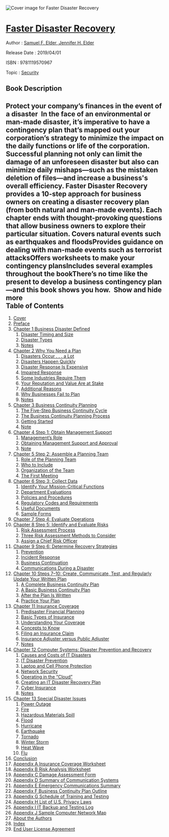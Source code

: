 ![Cover image for Faster Disaster Recovery](https://imgdetail.ebookreading.net/cover/cover/20200215/EB9781119570967.jpg)

[Faster Disaster Recovery](https://ebookreading.net/view/book/Faster+Disaster+Recovery-EB9781119570967_1.html "Faster Disaster Recovery")
====================================================================================================================

Author : [Samuel F. Elder](https://ebookreading.net/search/author/Samuel+F.+Elder),[ Jennifer H. Elder](https://ebookreading.net/search/author/+Jennifer+H.+Elder)

Release Date : 2019/04/01

ISBN : 9781119570967

Topic : [Security](https://ebookreading.net/search/category/security)

Book Description
-----------------

 Protect your company’s finances in the event of a disaster 
In the face of an environmental or man-made disaster, it’s imperative to have a contingency plan that’s mapped out your corporation’s strategy to minimize the impact on the daily functions or life of the corporation. Successful planning not only can limit the damage of an unforeseen disaster but also can minimize daily mishaps—such as the mistaken deletion of files—and increase a business's overall efficiency.
Faster Disaster Recovery provides a 10-step approach for business owners on creating a disaster recovery plan (from both natural and man-made events). Each chapter ends with thought-provoking questions that allow business owners to explore their particular situation.
Covers natural events such as earthquakes and floodsProvides guidance on dealing with man-made events such as terrorist attacksOffers worksheets to make your contingency plansIncludes several examples throughout the bookThere’s no time like the present to develop a business contingency plan—and this book shows you how. 
        Show and hide more                
Table of Contents
-----------------

1. [Cover](https://ebookreading.net/view/book/Faster+Disaster+Recovery-EB9781119570967_1.html)
1. [Preface](https://ebookreading.net/view/book/Faster+Disaster+Recovery-EB9781119570967_6.html)
1. [Chapter 1 Business Disaster Defined](https://ebookreading.net/view/book/Faster+Disaster+Recovery-EB9781119570967_7.html)
    1. [Disaster Timing and Size](https://ebookreading.net/view/book/Faster+Disaster+Recovery-EB9781119570967_7.html#c1_1)
    1. [Disaster Types](https://ebookreading.net/view/book/Faster+Disaster+Recovery-EB9781119570967_7.html#c1_2)
    1. [Notes](https://ebookreading.net/view/book/Faster+Disaster+Recovery-EB9781119570967_7.html#notesSet)
1. [Chapter 2 Why You Need a Plan](https://ebookreading.net/view/book/Faster+Disaster+Recovery-EB9781119570967_8.html)
    1. [Disasters Occur . . . a Lot](https://ebookreading.net/view/book/Faster+Disaster+Recovery-EB9781119570967_8.html#c2_1)
    1. [Disasters Happen Quickly](https://ebookreading.net/view/book/Faster+Disaster+Recovery-EB9781119570967_8.html#c2_2)
    1. [Disaster Response Is Expensive](https://ebookreading.net/view/book/Faster+Disaster+Recovery-EB9781119570967_8.html#c2_3)
    1. [Impaired Response](https://ebookreading.net/view/book/Faster+Disaster+Recovery-EB9781119570967_8.html#c2_4)
    1. [Some Industries Require Them](https://ebookreading.net/view/book/Faster+Disaster+Recovery-EB9781119570967_8.html#c2_5)
    1. [Your Reputation and Value Are at Stake](https://ebookreading.net/view/book/Faster+Disaster+Recovery-EB9781119570967_8.html#c2_6)
    1. [Additional Reasons](https://ebookreading.net/view/book/Faster+Disaster+Recovery-EB9781119570967_8.html#c2_7)
    1. [Why Businesses Fail to Plan](https://ebookreading.net/view/book/Faster+Disaster+Recovery-EB9781119570967_8.html#c2_8)
    1. [Notes](https://ebookreading.net/view/book/Faster+Disaster+Recovery-EB9781119570967_8.html#notesSet)
1. [Chapter 3 Business Continuity Planning](https://ebookreading.net/view/book/Faster+Disaster+Recovery-EB9781119570967_9.html)
    1. [The Five-Step Business Continuity Cycle](https://ebookreading.net/view/book/Faster+Disaster+Recovery-EB9781119570967_9.html#c3_1)
    1. [The Business Continuity Planning Process](https://ebookreading.net/view/book/Faster+Disaster+Recovery-EB9781119570967_9.html#c3_2)
    1. [Getting Started](https://ebookreading.net/view/book/Faster+Disaster+Recovery-EB9781119570967_9.html#c3_3)
    1. [Note](https://ebookreading.net/view/book/Faster+Disaster+Recovery-EB9781119570967_9.html#notesSet)
1. [Chapter 4 Step 1: Obtain Management Support](https://ebookreading.net/view/book/Faster+Disaster+Recovery-EB9781119570967_10.html)
    1. [Management’s Role](https://ebookreading.net/view/book/Faster+Disaster+Recovery-EB9781119570967_10.html#c4_1)
    1. [Obtaining Management Support and Approval](https://ebookreading.net/view/book/Faster+Disaster+Recovery-EB9781119570967_10.html#c4_2)
    1. [Note](https://ebookreading.net/view/book/Faster+Disaster+Recovery-EB9781119570967_10.html#notesSet)
1. [Chapter 5 Step 2: Assemble a Planning Team](https://ebookreading.net/view/book/Faster+Disaster+Recovery-EB9781119570967_11.html)
    1. [Role of the Planning Team](https://ebookreading.net/view/book/Faster+Disaster+Recovery-EB9781119570967_11.html#c5_1)
    1. [Who to Include](https://ebookreading.net/view/book/Faster+Disaster+Recovery-EB9781119570967_11.html#c5_2)
    1. [Organization of the Team](https://ebookreading.net/view/book/Faster+Disaster+Recovery-EB9781119570967_11.html#c5_3)
    1. [The First Meeting](https://ebookreading.net/view/book/Faster+Disaster+Recovery-EB9781119570967_11.html#c5_4)
1. [Chapter 6 Step 3: Collect Data](https://ebookreading.net/view/book/Faster+Disaster+Recovery-EB9781119570967_12.html)
    1. [Identify Your Mission-Critical Functions](https://ebookreading.net/view/book/Faster+Disaster+Recovery-EB9781119570967_12.html#c6_1)
    1. [Department Evaluations](https://ebookreading.net/view/book/Faster+Disaster+Recovery-EB9781119570967_12.html#c6_2)
    1. [Policies and Procedures](https://ebookreading.net/view/book/Faster+Disaster+Recovery-EB9781119570967_12.html#c6_3)
    1. [Regulatory Codes and Requirements](https://ebookreading.net/view/book/Faster+Disaster+Recovery-EB9781119570967_12.html#c6_4)
    1. [Useful Documents](https://ebookreading.net/view/book/Faster+Disaster+Recovery-EB9781119570967_12.html#c6_5)
    1. [Sample Forms](https://ebookreading.net/view/book/Faster+Disaster+Recovery-EB9781119570967_12.html#c6_6)
1. [Chapter 7 Step 4: Evaluate Operations](https://ebookreading.net/view/book/Faster+Disaster+Recovery-EB9781119570967_13.html)
1. [Chapter 8 Step 5: Identify and Evaluate Risks](https://ebookreading.net/view/book/Faster+Disaster+Recovery-EB9781119570967_14.html)
    1. [Risk Assessment Process](https://ebookreading.net/view/book/Faster+Disaster+Recovery-EB9781119570967_14.html#c8_1)
    1. [Three Risk Assessment Methods to Consider](https://ebookreading.net/view/book/Faster+Disaster+Recovery-EB9781119570967_14.html#c8_2)
    1. [Assign a Chief Risk Officer](https://ebookreading.net/view/book/Faster+Disaster+Recovery-EB9781119570967_14.html#c8_3)
1. [Chapter 9 Step 6: Determine Recovery Strategies](https://ebookreading.net/view/book/Faster+Disaster+Recovery-EB9781119570967_15.html)
    1. [Prevention](https://ebookreading.net/view/book/Faster+Disaster+Recovery-EB9781119570967_15.html#c9_1)
    1. [Incident Response](https://ebookreading.net/view/book/Faster+Disaster+Recovery-EB9781119570967_15.html#c9_2)
    1. [Business Continuation](https://ebookreading.net/view/book/Faster+Disaster+Recovery-EB9781119570967_15.html#c9_3)
    1. [Communications During a Disaster](https://ebookreading.net/view/book/Faster+Disaster+Recovery-EB9781119570967_15.html#c9_4)
1. [Chapter 10 Steps 7–10: Create, Communicate, Test, and Regularly Update Your Written Plan](https://ebookreading.net/view/book/Faster+Disaster+Recovery-EB9781119570967_16.html)
    1. [A Complete Business Continuity Plan](https://ebookreading.net/view/book/Faster+Disaster+Recovery-EB9781119570967_16.html#c10_1)
    1. [A Basic Business Continuity Plan](https://ebookreading.net/view/book/Faster+Disaster+Recovery-EB9781119570967_16.html#c10_2)
    1. [After the Plan Is Written](https://ebookreading.net/view/book/Faster+Disaster+Recovery-EB9781119570967_16.html#c10_3)
    1. [Practice Your Plan](https://ebookreading.net/view/book/Faster+Disaster+Recovery-EB9781119570967_16.html#c10_4)
1. [Chapter 11 Insurance Coverage](https://ebookreading.net/view/book/Faster+Disaster+Recovery-EB9781119570967_17.html)
    1. [Predisaster Financial Planning](https://ebookreading.net/view/book/Faster+Disaster+Recovery-EB9781119570967_17.html#c11_1)
    1. [Basic Types of Insurance](https://ebookreading.net/view/book/Faster+Disaster+Recovery-EB9781119570967_17.html#c11_2)
    1. [Understanding Your Coverage](https://ebookreading.net/view/book/Faster+Disaster+Recovery-EB9781119570967_17.html#c11_3)
    1. [Concepts to Know](https://ebookreading.net/view/book/Faster+Disaster+Recovery-EB9781119570967_17.html#c11_4)
    1. [Filing an Insurance Claim](https://ebookreading.net/view/book/Faster+Disaster+Recovery-EB9781119570967_17.html#c11_5)
    1. [Insurance Adjuster versus Public Adjuster](https://ebookreading.net/view/book/Faster+Disaster+Recovery-EB9781119570967_17.html#c11_6)
    1. [Notes](https://ebookreading.net/view/book/Faster+Disaster+Recovery-EB9781119570967_17.html#notesSet)
1. [Chapter 12 Computer Systems: Disaster Prevention and Recovery](https://ebookreading.net/view/book/Faster+Disaster+Recovery-EB9781119570967_18.html)
    1. [Causes and Costs of IT Disasters](https://ebookreading.net/view/book/Faster+Disaster+Recovery-EB9781119570967_18.html#c12_1)
    1. [IT Disaster Prevention](https://ebookreading.net/view/book/Faster+Disaster+Recovery-EB9781119570967_18.html#c12_2)
    1. [Laptop and Cell Phone Protection](https://ebookreading.net/view/book/Faster+Disaster+Recovery-EB9781119570967_18.html#c12_3)
    1. [Network Security](https://ebookreading.net/view/book/Faster+Disaster+Recovery-EB9781119570967_18.html#c12_4)
    1. [Operating in the “Cloud”](https://ebookreading.net/view/book/Faster+Disaster+Recovery-EB9781119570967_18.html#c12_5)
    1. [Creating an IT Disaster Recovery Plan](https://ebookreading.net/view/book/Faster+Disaster+Recovery-EB9781119570967_18.html#c12_6)
    1. [Cyber Insurance](https://ebookreading.net/view/book/Faster+Disaster+Recovery-EB9781119570967_18.html#c12_7)
    1. [Notes](https://ebookreading.net/view/book/Faster+Disaster+Recovery-EB9781119570967_18.html#notesSet)
1. [Chapter 13 Special Disaster Issues](https://ebookreading.net/view/book/Faster+Disaster+Recovery-EB9781119570967_19.html)
    1. [Power Outage](https://ebookreading.net/view/book/Faster+Disaster+Recovery-EB9781119570967_19.html#c13_1)
    1. [Fire](https://ebookreading.net/view/book/Faster+Disaster+Recovery-EB9781119570967_19.html#c13_2)
    1. [Hazardous Materials Spill](https://ebookreading.net/view/book/Faster+Disaster+Recovery-EB9781119570967_19.html#c13_3)
    1. [Flood](https://ebookreading.net/view/book/Faster+Disaster+Recovery-EB9781119570967_19.html#c13_4)
    1. [Hurricane](https://ebookreading.net/view/book/Faster+Disaster+Recovery-EB9781119570967_19.html#c13_5)
    1. [Earthquake](https://ebookreading.net/view/book/Faster+Disaster+Recovery-EB9781119570967_19.html#c13_6)
    1. [Tornado](https://ebookreading.net/view/book/Faster+Disaster+Recovery-EB9781119570967_19.html#c13_7)
    1. [Winter Storm](https://ebookreading.net/view/book/Faster+Disaster+Recovery-EB9781119570967_19.html#c13_8)
    1. [Heat Wave](https://ebookreading.net/view/book/Faster+Disaster+Recovery-EB9781119570967_19.html#c13_9)
    1. [Flu](https://ebookreading.net/view/book/Faster+Disaster+Recovery-EB9781119570967_19.html#c13_10)
1. [Conclusion](https://ebookreading.net/view/book/Faster+Disaster+Recovery-EB9781119570967_20.html)
1. [Appendix A Insurance Coverage Worksheet](https://ebookreading.net/view/book/Faster+Disaster+Recovery-EB9781119570967_21.html)
1. [Appendix B Risk Analysis Worksheet](https://ebookreading.net/view/book/Faster+Disaster+Recovery-EB9781119570967_22.html)
1. [Appendix C Damage Assessment Form](https://ebookreading.net/view/book/Faster+Disaster+Recovery-EB9781119570967_23.html)
1. [Appendix D Summary of Communication Systems](https://ebookreading.net/view/book/Faster+Disaster+Recovery-EB9781119570967_24.html)
1. [Appendix E Emergency Communications Summary](https://ebookreading.net/view/book/Faster+Disaster+Recovery-EB9781119570967_25.html)
1. [Appendix F Business Continuity Plan Outline](https://ebookreading.net/view/book/Faster+Disaster+Recovery-EB9781119570967_26.html)
1. [Appendix G Schedule of Training and Testing](https://ebookreading.net/view/book/Faster+Disaster+Recovery-EB9781119570967_27.html)
1. [Appendix H List of U.S. Privacy Laws](https://ebookreading.net/view/book/Faster+Disaster+Recovery-EB9781119570967_28.html)
1. [Appendix I IT Backup and Testing Log](https://ebookreading.net/view/book/Faster+Disaster+Recovery-EB9781119570967_29.html)
1. [Appendix J Sample Computer Network Map](https://ebookreading.net/view/book/Faster+Disaster+Recovery-EB9781119570967_30.html)
1. [About the Authors](https://ebookreading.net/view/book/Faster+Disaster+Recovery-EB9781119570967_31.html)
1. [Index](https://ebookreading.net/view/book/Faster+Disaster+Recovery-EB9781119570967_32.html)
1. [End User License Agreement](https://ebookreading.net/view/book/Faster+Disaster+Recovery-EB9781119570967_33.html)
